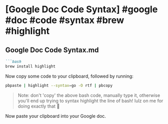 # [Google Doc Code Syntax] #google #doc #code #syntax #brew #highlight

## Google Doc Code Syntax.md

```markdown
```bash
brew install highlight
```

Now copy some code to your clipboard, followed by running:

```bash
pbpaste | highlight --syntax=go -O rtf | pbcopy
```

> Note: don't 'copy' the above bash code, manually type it, otherwise you'll end up trying to syntax highlight the line of bash! lulz on me for doing exactly that :facepalm:

Now paste your clipboard into your Google doc.
```

